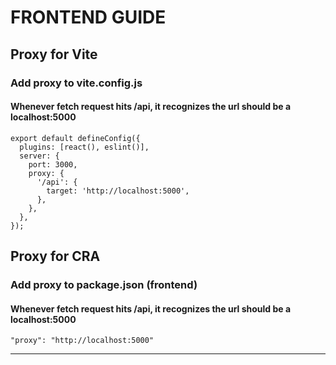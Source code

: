 # FRONTEND GUIDE

## Proxy for Vite

### Add proxy to vite.config.js

#### Whenever fetch request hits /api, it recognizes the url should be a localhost:5000
```
export default defineConfig({
  plugins: [react(), eslint()],
  server: {
    port: 3000,
    proxy: {
      '/api': {
        target: 'http://localhost:5000',
      },
    },
  },
});
```

## Proxy for CRA

### Add proxy to package.json (frontend) 

#### Whenever fetch request hits /api, it recognizes the url should be a localhost:5000
```
"proxy": "http://localhost:5000"
```
---